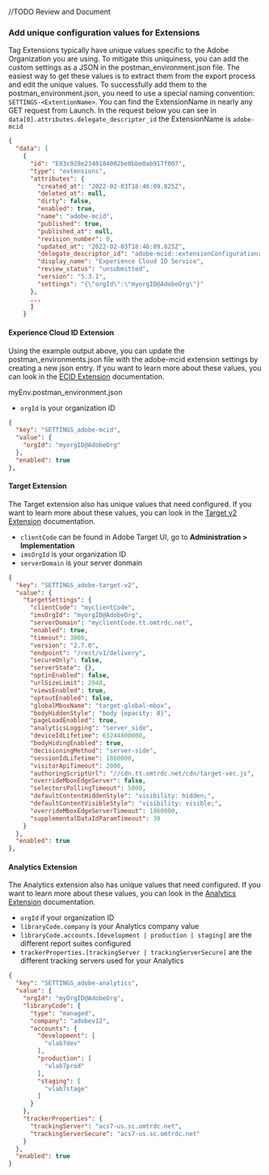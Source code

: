 //TODO Review and Document

### Add unique configuration values for Extensions

Tag Extensions typically have unique values specific to the Adobe Organization you are using. To mitigate this uniquiness, you can add the custom settings as a JSON in the postman_environment.json file. The easiest way to get these values is to extract them from the export process and edit the unique values. To successfully add them to the postman_environment.json, you need to use a special naming convention: `SETTINGS-<ExtentionName>`. You can find the ExtensionName in nearly any GET request from Launch. In the request below you can see in `data[0].attributes.delegate_descripter_id` the ExtensionName is `adobe-mcid`

``` json
{
  "data": [
    {
      "id": "EX3c928e2340184002be0bbe0ab917f007",
      "type": "extensions",
      "attributes": {
        "created_at": "2022-02-03T18:46:09.825Z",
        "deleted_at": null,
        "dirty": false,
        "enabled": true,
        "name": "adobe-mcid",
        "published": true,
        "published_at": null,
        "revision_number": 0,
        "updated_at": "2022-02-03T18:46:09.825Z",
        "delegate_descriptor_id": "adobe-mcid::extensionConfiguration::config",
        "display_name": "Experience Cloud ID Service",
        "review_status": "unsubmitted",
        "version": "5.3.1",
        "settings": "{\"orgId\":\"myorgID@AdobeOrg\"}"
      },
      ...
      ]
    }
```

#### Experience Cloud ID Extension

Using the example output above, you can update the postman_environments.json file with the adobe-mcid extension settings by creating a new json entry. If you want to learn more about these values, you can look in the [ECID Extension](https://exchange.adobe.com/experiencecloud.details.104231.html) documentation.

myEnv.postman_environment.json

* `orgId` is your organization ID

```json
{
  "key": "SETTINGS_adobe-mcid",
  "value": {
    "orgId": "myorgID@AdobeOrg"
  },
  "enabled": true
},
```

#### Target Extension

The Target extension also has unique values that need configured. If you want to learn more about these values, you can look in the [Target v2 Extension](https://exchange.adobe.com/experiencecloud.details.102722.adobe-target-v2-launch-extension.html) documentation.

* `clientCode` can be found in Adobe Target UI, go to **Administration > Implementation**
* `imsOrgId` is your organization ID
* `serverDomain` is your server donmain

```json
{
  "key": "SETTINGS_adobe-target-v2",
  "value": {
    "targetSettings": {
      "clientCode": "myclientCode",
      "imsOrgId": "myorgID@AdobeOrg",
      "serverDomain": "myclientCode.tt.omtrdc.net",
      "enabled": true,
      "timeout": 3000,
      "version": "2.7.0",
      "endpoint": "/rest/v1/delivery",
      "secureOnly": false,
      "serverState": {},
      "optinEnabled": false,
      "urlSizeLimit": 2048,
      "viewsEnabled": true,
      "optoutEnabled": false,
      "globalMboxName": "target-global-mbox",
      "bodyHiddenStyle": "body {opacity: 0}",
      "pageLoadEnabled": true,
      "analyticsLogging": "server_side",
      "deviceIdLifetime": 63244800000,
      "bodyHidingEnabled": true,
      "decisioningMethod": "server-side",
      "sessionIdLifetime": 1860000,
      "visitorApiTimeout": 2000,
      "authoringScriptUrl": "//cdn.tt.omtrdc.net/cdn/target-vec.js",
      "overrideMboxEdgeServer": false,
      "selectorsPollingTimeout": 5000,
      "defaultContentHiddenStyle": "visibility: hidden;",
      "defaultContentVisibleStyle": "visibility: visible;",
      "overrideMboxEdgeServerTimeout": 1860000,
      "supplementalDataIdParamTimeout": 30
    }
  },
  "enabled": true
},
```



#### Analytics Extension

The Analytics extension also has unique  values that need configured. If you want to learn more about these values, you can look in the [Analytics Extension](https://experienceleague.adobe.com/docs/experience-platform/tags/extensions/adobe/analytics/overview.html?lang=en) documentation.

* `orgId` if your organization ID
* `libraryCode.company` is your Analytics company value
* `libraryCode.accounts.[development | production | staging]` are the different report suites configured
* `trackerProperties.[trackingServer | trackingServerSecure]` are the different tracking servers used for your Analytics

```json
{
  "key": "SETTINGS_adobe-analytics",
  "value": {
    "orgId": "myOrgID@AdobeOrg",
    "libraryCode": {
      "type": "managed",
      "company": "adobev12",
      "accounts": {
        "development": [
          "vlab7dev"
        ],
        "production": [
          "vlab7prod"
        ],
        "staging": [
          "vlab7stage"
        ]
      }
    },
    "trackerProperties": {
      "trackingServer": "acs7-us.sc.omtrdc.net",
      "trackingServerSecure": "acs7-us.sc.omtrdc.net"
    }
  },
  "enabled": true
}
```